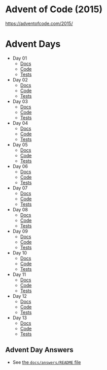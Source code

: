 # Advent of Code (2015)

https://adventofcode.com/2015/

# Advent Days

- Day 01
  - [Docs](https://github.com/urda/advent-of-code/blob/master/years/2015/docs/day_01.md)
  - [Code](https://github.com/urda/advent-of-code/tree/master/years/2015/src/advent_days/day_01)
  - [Tests](https://github.com/urda/advent-of-code/blob/master/years/2015/tests/advent_days/test_day_01.py)
- Day 02
  - [Docs](https://github.com/urda/advent-of-code/blob/master/years/2015/docs/day_02.md)
  - [Code](https://github.com/urda/advent-of-code/tree/master/years/2015/src/advent_days/day_02)
  - [Tests](https://github.com/urda/advent-of-code/blob/master/years/2015/tests/advent_days/test_day_02.py)
- Day 03
  - [Docs](https://github.com/urda/advent-of-code/blob/master/years/2015/docs/day_03.md)
  - [Code](https://github.com/urda/advent-of-code/tree/master/years/2015/src/advent_days/day_03)
  - [Tests](https://github.com/urda/advent-of-code/blob/master/years/2015/tests/advent_days/test_day_03.py)
- Day 04
  - [Docs](https://github.com/urda/advent-of-code/blob/master/years/2015/docs/day_04.md)
  - [Code](https://github.com/urda/advent-of-code/tree/master/years/2015/src/advent_days/day_04)
  - [Tests](https://github.com/urda/advent-of-code/blob/master/years/2015/tests/advent_days/test_day_04.py)
- Day 05
  - [Docs](https://github.com/urda/advent-of-code/blob/master/years/2015/docs/day_05.md)
  - [Code](https://github.com/urda/advent-of-code/tree/master/years/2015/src/advent_days/day_05)
  - [Tests](https://github.com/urda/advent-of-code/blob/master/years/2015/tests/advent_days/test_day_05.py)
- Day 06
  - [Docs](https://github.com/urda/advent-of-code/blob/master/years/2015/docs/day_06.md)
  - [Code](https://github.com/urda/advent-of-code/tree/master/years/2015/src/advent_days/day_06)
  - [Tests](https://github.com/urda/advent-of-code/blob/master/years/2015/tests/advent_days/test_day_06.py)
- Day 07
  - [Docs](https://github.com/urda/advent-of-code/blob/master/years/2015/docs/day_07.md)
  - [Code](https://github.com/urda/advent-of-code/tree/master/years/2015/src/advent_days/day_07)
  - [Tests](https://github.com/urda/advent-of-code/blob/master/years/2015/tests/advent_days/test_day_07.py)
- Day 08
  - [Docs](https://github.com/urda/advent-of-code/blob/master/years/2015/docs/day_08.md)
  - [Code](https://github.com/urda/advent-of-code/tree/master/years/2015/src/advent_days/day_08)
  - [Tests](https://github.com/urda/advent-of-code/blob/master/years/2015/tests/advent_days/test_day_08.py)
- Day 09
  - [Docs](https://github.com/urda/advent-of-code/blob/master/years/2015/docs/day_09.md)
  - [Code](https://github.com/urda/advent-of-code/tree/master/years/2015/src/advent_days/day_09)
  - [Tests](https://github.com/urda/advent-of-code/blob/master/years/2015/tests/advent_days/test_day_09.py)
- Day 10
  - [Docs](https://github.com/urda/advent-of-code/blob/master/years/2015/docs/day_10.md)
  - [Code](https://github.com/urda/advent-of-code/tree/master/years/2015/src/advent_days/day_10)
  - [Tests](https://github.com/urda/advent-of-code/blob/master/years/2015/tests/advent_days/test_day_10.py)
- Day 11
  - [Docs](https://github.com/urda/advent-of-code/blob/master/years/2015/docs/day_11.md)
  - [Code](https://github.com/urda/advent-of-code/tree/master/years/2015/src/advent_days/day_11)
  - [Tests](https://github.com/urda/advent-of-code/blob/master/years/2015/tests/advent_days/test_day_11.py)
- Day 12
  - [Docs](https://github.com/urda/advent-of-code/blob/master/years/2015/docs/day_12.md)
  - [Code](https://github.com/urda/advent-of-code/tree/master/years/2015/src/advent_days/day_12)
  - [Tests](https://github.com/urda/advent-of-code/blob/master/years/2015/tests/advent_days/test_day_12.py)
- Day 13
  - [Docs](https://github.com/urda/advent-of-code/blob/master/years/2015/docs/day_13.md)
  - [Code](https://github.com/urda/advent-of-code/tree/master/years/2015/src/advent_days/day_13)
  - [Tests](https://github.com/urda/advent-of-code/blob/master/years/2015/tests/advent_days/test_day_13.py)

## Advent Day Answers

- See [the `docs/answers/README` file](https://github.com/urda/advent-of-code/blob/master/years/2015/docs/answers/README.md)
